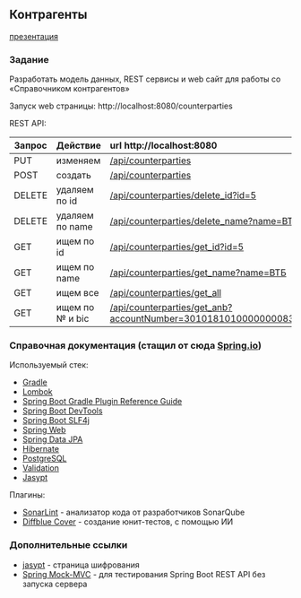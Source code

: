
## Контрагенты 
[презентация](https://docs.google.com/presentation/d/1ym0l3kpkjDe1biUw7uKraVv5ymegVsb4cxY5ATSdDhc/edit?usp=sharing)

### Задание
Разработать модель данных, REST сервисы и web сайт для работы со «Справочником контрагентов»

Запуск web страницы: http://localhost:8080/counterparties

REST API:

| Запрос  |  Действие |url http://localhost:8080                
| ------- |:---|:---
| PUT     | изменяем | [/api/counterparties](http://localhost:8080/api/counterparties)    
| POST    | создать | [/api/counterparties](http://localhost:8080/api/counterparties) 
| DELETE  | удаляем по id | [/api/counterparties/delete_id?id=5](http://localhost:8080//api/counterparties/delete_id?id=5)
| DELETE  | удаляем по name | [/api/counterparties/delete_name?name=ВТБ](http://localhost:8080//api/counterparties/delete_name?name=ВТБ)
| GET     | ищем по id | [/api/counterparties/get_id?id=5](http://localhost:8080//api/counterparties/get_id?id=5)
| GET  | ищем по name | [/api/counterparties/get_name?name=ВТБ](http://localhost:8080//api/counterparties/get_name?name=ВТБ)
| GET  | ищем все | [/api/counterparties/get_all](http://localhost:8080//api/counterparties/get_all)
| GET  | ищем по № и bic | [/api/counterparties/get_anb?accountNumber=30101810100000000835&bic=042007835](http://localhost:8080//api/counterparties/get_anb?accountNumber=30101810100000000835&bic=042007835)


### Справочная документация (стащил от сюда [Spring.io](https://start.spring.io/))
Используемый стек:

* [Gradle](https://docs.gradle.org)
* [Lombok](https://springframework.guru/spring-boot-with-lombok-part-1/) 
* [Spring Boot Gradle Plugin Reference Guide](https://docs.spring.io/spring-boot/docs/2.5.0/gradle-plugin/reference/html/)
* [Spring Boot DevTools](https://docs.spring.io/spring-boot/docs/2.5.0/reference/htmlsingle/#using-boot-devtools)
* [Spring Boot SLF4j](https://www.baeldung.com/spring-boot-logging)
* [Spring Web](https://docs.spring.io/spring-boot/docs/2.5.0/reference/htmlsingle/#boot-features-developing-web-applications)
* [Spring Data JPA](https://docs.spring.io/spring-boot/docs/2.5.0/reference/htmlsingle/#boot-features-jpa-and-spring-data)
* [Hibernate](https://www.baeldung.com/spring-boot-hibernate)
* [PostgreSQL](https://www.postgresql.org/)
* [Validation](https://docs.spring.io/spring-boot/docs/2.5.0/reference/htmlsingle/#boot-features-validation)
* [Jasypt](https://www.baeldung.com/spring-boot-jasypt)

Плагины:
* [SonarLint](https://habr.com/ru/company/krista/blog/469963/) - анализатор кода от разработчиков SonarQube
* [Diffblue Cover](https://nuancesprog.ru/p/11011/) - создание юнит-тестов, с помощью ИИ

### Дополнительные ссылки

* [jasypt](https://www.devglan.com/online-tools/jasypt-online-encryption-decryption) - страница шифрования
* [Spring Mock-MVC](https://habr.com/ru/post/527330/) - для тестирования Spring Boot REST API без запуска сервера
